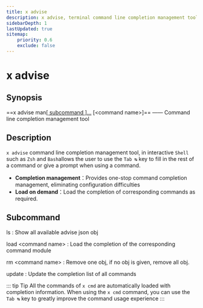 ```yaml
---
title: x advise
description: x advise, terminal command line completion management tool, command line TAB completion, terminal TAB completion, quickly generate command line completion
sidebarDepth: 1
lastUpdated: true
sitemap:
    priority: 0.6
    exclude: false
---
```


# x advise

<Terminal :termIndex="6"/>

## Synopsis

==x advise man[[ subcommand ]...](#subcommand) [\<command name\>]== ——  Command line completion management tool

## Description

`x advise` command line completion management tool, in interactive `Shell` such as `Zsh` and `Bash`allows the user to use the `Tab ↹` key to fill in the rest of a command or give a prompt when using a command.

- **Completion management**：Provides one-stop command completion management, eliminating configuration difficulties
- **Load on demand**：Load the completion of corresponding commands as required.

## Subcommand

ls
:  Show all available advise json obj

load \<command name\>
:  Load the completion of the corresponding command module

rm \<command name\>
:  Remove one obj, if no obj is given, remove all obj.

update
:  Update the completion list of all commands

::: tip Tip
All the commands of `x cmd` are automatically loaded with completion information. When using the `x cmd` command, you can use the `Tab ↹` key to greatly improve the command usage experience
:::
